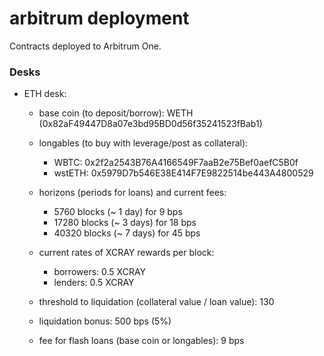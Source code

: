 # arbitrum deployment

Contracts deployed to Arbitrum One.

### Desks

* ETH desk:

    * base coin (to deposit/borrow): WETH (0x82aF49447D8a07e3bd95BD0d56f35241523fBab1)
    * longables (to buy with leverage/post as collateral): 

        * WBTC: 0x2f2a2543B76A4166549F7aaB2e75Bef0aefC5B0f
        * wstETH: 0x5979D7b546E38E414F7E9822514be443A4800529

    * horizons (periods for loans) and current fees:

        * 5760 blocks (~ 1 day) for 9 bps
        * 17280 blocks (~ 3 days) for 18 bps
        * 40320 blocks (~ 7 days) for 45 bps

    * current rates of XCRAY rewards per block:

        * borrowers: 0.5 XCRAY
        * lenders: 0.5 XCRAY

    * threshold to liquidation (collateral value / loan value): 130
    * liquidation bonus: 500 bps (5%)
    * fee for flash loans (base coin or longables): 9 bps
